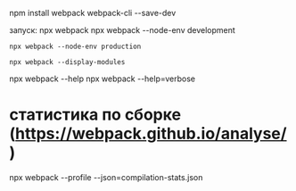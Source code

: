 npm install webpack webpack-cli --save-dev

запуск: 
    npx webpack
    npx webpack --node-env development

    npx webpack --node-env production

    npx webpack --display-modules

npx webpack --help
npx webpack --help=verbose
# статистика по сборке (https://webpack.github.io/analyse/)
npx webpack --profile --json=compilation-stats.json
